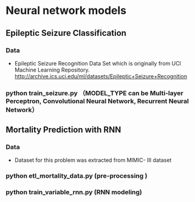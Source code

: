 # Neural network models

## Epileptic Seizure Classification

### Data
-  Epileptic Seizure Recognition Data Set which is originally from UCI Machine Learning Repository. http://archive.ics.uci.edu/ml/datasets/Epileptic+Seizure+Recognition

### python train_seizure.py  （MODEL_TYPE can be Multi-layer Perceptron, Convolutional Neural Network, Recurrent Neural Network）

## Mortality Prediction with RNN

### Data
-   Dataset for this problem was extracted from MIMIC- III dataset

### python etl_mortality_data.py  (pre-processing )
### python train_variable_rnn.py (RNN modeling)
